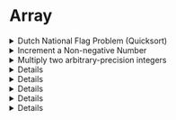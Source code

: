 # Array

<details>
<summary> Dutch National Flag Problem (Quicksort) </summary>

---
Hint: quicksort

---

```cpp
typedef enum {kRed, kWhite, kBlue} Color;

void DutchFlagPartition(int pivot_index, vector<Color>* A_ptr) {
	vector<Color>& A =*A_ptr;
	Color pivot = A[pivot_index];

	int smaller = 0;
	int equal = 0;
	int larger = size(A);

	while (equal < larger) {
		if (A[equal] < pivot) {
			swap(A[smaller++], A[equal++]);
		} else if (A[equal] == pivot) {
			++equal;
		} else {
			swap(A[equal], A[--larger]);
		}
	}
}
```

---
Note:
Time complexity: O(n), space: O(1)

---
</details>

<details>
<summary> Increment a Non-negative Number </summary>

```cpp
vector<int> PlusOne(vector<int> A) {
	++A.back();

	for (int i = size(A) - 1; i > 0 && A[i] == 10; --i) {
		A[i] = 0;
		++A[i-1];
	}

	if (A[0] == 10) {
		A[0] = 1;
		A.emplace_back(0) // place 0 on the end since value will be 100...0
	}
}
```

---
Note:
Time complexity: O(n)

---
</details>

<details>
<summary> Multiply two arbitrary-precision integers </summary>

---
Positive value <1, 9, 3>
Negative value <-7, 6, 1>

---

```cpp
vector<int> Multiply(vector<int> num1, vector<int> num2) {
	const int sign = num1.front() < 0 ^ num2.front() < 0 ? -1 : 1;
	num1.front() = abs(num1.front());
	num2.front() = abs(num2.front());

	vector<int> result(size(num1) +  size(num2), 0);

	for (int i = size(num1) - 1; i >= 0; --i) {
		for (int j = size(num2) - 1; j >= 0; --j) {
			result[i + j + 1] += num1[i] * num2[j];
			result[i + j] += result[i + j + 1] / 10;
			result[i + j + 1] %= 10;
		}
	}

	result = {
		find_if_not(begin(result), end(result), [](int a) {return a == 0;})
	}
}
```

---
Note:
Time complexity: O(n)

---
</details>

<details>Advance Through an Array</summary>

---
- Array of n integers
- A[i] denotes the maximum you can advance from index i
- return whether it is possible to advance to the last index starting from beginning of array

---

```cpp
bool CanReachEnd(const vector<int>>& max_advance_steps) {
	int furthest_reach = 0;
	int last_idx = size(max_advance_steps) - 1;

	for (int i = 0; i < furthest_reach && furthest_reach < last_idx; ++i) {
		furthest_reach = max(furthest_reach, max_advance_steps[i] + i);
	}

	return furthest_reach >= last_idx;
}
```

---
Note:
Time complexity: O(n)
Space complexity: O(1)

---
</details>

<details>Advance Through an Array</summary>

---
- Array of n integers
- A[i] denotes the maximum you can advance from index i
- return whether it is possible to advance to the last index starting from beginning of array

---

```cpp
bool CanReachEnd(const vector<int>>& max_advance_steps) {
	int furthest_reach = 0;
	int last_idx = size(max_advance_steps) - 1;

	for (int i = 0; i < furthest_reach && furthest_reach < last_idx; ++i) {
		furthest_reach = max(furthest_reach, max_advance_steps[i] + i);
	}

	return furthest_reach >= last_idx;
}
```

---
Note:
Time complexity: O(n)
Space complexity: O(1)

---
</details>

<details>Delete duplicates from a Sorted Array</summary>

---
- Return count of remaining elements

---

```cpp
int DeleteDuplicates(vector<int>* A_ptr) {
	vector<int>& A = *A_ptr;

	if (empty(A)) {
		return 0;
	}

	int write_index = 1;

	for (int i = 1; i < size(A); ++i) {
		if (A[write_index - 1] != A[i]) {
			A[write_index++] = A[i];
		}
	}

	return write_index;
}

```

---
Note:
Time complexity: O(n)
Space complexity: O(1)

---
</details>

<details>Buy and Sell Stock Once</summary>

---
- Return max profit

---

```cpp
double BuyAndSellStockOnce(const vector<double>& prices) {
	double min_price_so_far = numeric_limits<double>::max(), max_profits = 0;

	for (double price : prices) {
		double max_profit_sell_today = price - min_price_so_far;
		max_profit = max(max_profit, max_profit_sell_today);
		min_price_so_far = min(min_price_so_far, price);		
	}

	return max_profit;
}

```

---
Note:
Time complexity: O(n)
Space complexity: O(1)

---
</details>

<details>Buy and Sell Stock Twice</summary>

---
- Return max profit

---

```cpp
double BuyAndSellStockTwice(const vector<int>& prices) {
	double max_total_profit = 0;
	vector<double> sell_profits(size(prices), 0);
	double min_price_so_far = numeric_limits<double>::max();

	// Forward phase. For each day, record maximum profit we can make up to that day
	for (int i = 0; i < size(prices); ++i) {
		min_price_so_far = min(min_price_so_far, prices[i]);
		max_total_profit = max(max_total_profit, prices[i] - min_price_so_far);
		sell_profits[i] = max_total_profit;
	}

	double max_price_so_far = numeric_limits<double>::min();
	// Backward phase. Record maximum profit we can make on the second day, and add it to the array
	for (int i = size(prices)-1; i > 0; --i) {
		max_price_so_far = max(max_price_so_far, prices[i]);
		max_total_profit = max(max_total_profit, max_price_so_far - prices[i] +
							   sell_profits[i-1]);
	}

	return max_total_profit;
}
```

---
Note:
Time complexity: O(n)
Space complexity: O(n)

- can solve with O(1) space
---
</details>